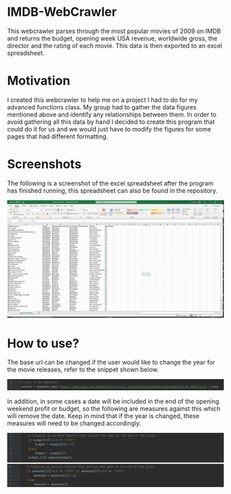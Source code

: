 # IMDB-WebCrawler
This webcrawler parses through the most popular movies of 2009 on IMDB and returns the budget, opening week USA revenue, worldwide gross, the director and the rating of each movie. This data is then exported to an excel spreadsheet.

# Motivation
I created this webcrawler to help me on a project I had to do for my advanced functions class. My group had to gather the data figures mentioned above and identify any relationships between them. In order to avoid gathering all this data by hand I decided to create this program that could do it for us and we would just have to modify the figures for some pages that had different formatting.

# Screenshots
The following is a screenshot of the excel spreadsheet after the program has finished running, this spreadsheet can also be found in the repository.

![Data](https://github.com/DavidLoi/IMDB-WebCrawler/blob/main/Screenshots/Data.PNG)

# How to use?
The base url can be changed if the user would like to change the year for the movie releases, refer to the snippet shown below.

![Source](https://github.com/DavidLoi/IMDB-WebCrawler/blob/main/Screenshots/Source.PNG)

In addition, in some cases a date will be included in the end of the opening weekend profit or budget, so the following are measures against this which will remove the date. Keep in mind that if the year is changed, these measures will need to be changed accordingly.

![Change1](https://github.com/DavidLoi/IMDB-WebCrawler/blob/main/Screenshots/Change1.PNG)
![Change2](https://github.com/DavidLoi/IMDB-WebCrawler/blob/main/Screenshots/Change2.PNG)
